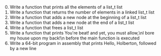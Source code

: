 0. Write a function that prints all the elements of a list_t list
1. Write a function that returns the number of elements in a linked list_t list
2. Write a function that adds a new node at the beginning of a list_t list
3. Write a function that adds a new node at the end of a list_t list
4. Write a function that frees a list_t list
5. Write a function that prints You're beat! and yet, you must allow,\nI bore my house upon my back!\n before the main function is executed
6. Write a 64-bit program in assembly that prints Hello, Holberton, followed by a new line
